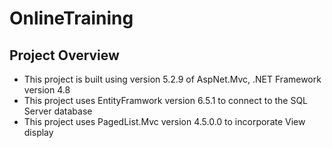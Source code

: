 # OnlineTraining

## Project Overview
* This project is built using version 5.2.9 of AspNet.Mvc, .NET Framework version 4.8
* This project uses EntityFramwork version 6.5.1 to connect to the SQL Server database
* This project uses PagedList.Mvc version 4.5.0.0 to incorporate View display
